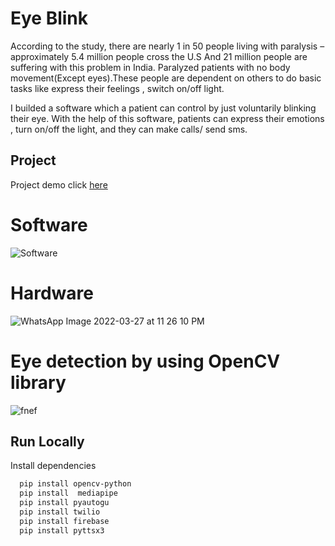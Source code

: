 
# Eye Blink 

According to the study, there are nearly 1 in 50 people
living with paralysis – approximately 5.4 million people cross the U.S
And 21 million people are suffering with this problem in India.
Paralyzed patients with no body movement(Except eyes).These people
are dependent on others to do basic tasks like express their feelings ,
switch on/off light.

I  builded a software which a patient can control by just voluntarily blinking their eye. With the help of this software, patients can express their emotions , turn on/off the light, and they can make calls/ send sms.

## Project
Project demo click [here](https://www.youtube.com/watch?v=txNl89BhUXM)


# Software
![Software](https://user-images.githubusercontent.com/51821426/160294857-a7392ca0-69bd-4667-b120-ae99c603396e.jpg)
# Hardware 
![WhatsApp Image 2022-03-27 at 11 26 10 PM](https://user-images.githubusercontent.com/51821426/160294914-5d406679-e6ba-444b-8148-4e09f2b646aa.jpeg)
# Eye detection by using OpenCV library
![fnef](https://user-images.githubusercontent.com/51821426/160295009-5bd5ba02-4b07-41c7-817e-1eeee3f3d4b9.jpg)
## Run Locally

Install dependencies

```bash
  pip install opencv-python
  pip install  mediapipe
  pip install pyautogu
  pip install twilio
  pip install firebase 
  pip install pyttsx3 
```



